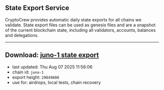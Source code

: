 ## State Export Service
CryptoCrew provides automatic daily state exports for all chains we validate. State export files can be used as genesis files and are a snapshot of the current blockchain state, including all validators, accounts, balances and delegations.

---
**Download: [juno-1 state export](https://dl-eu2.ccvalidators.com/SERVICE/juno/juno-1_export_29049800.json)**
---

- last updated: Thu Aug 07 2025 11:56:06
- chain id: `juno-1`
- export height: `29049800`
- use for: airdrops, local tests, chain recovery
